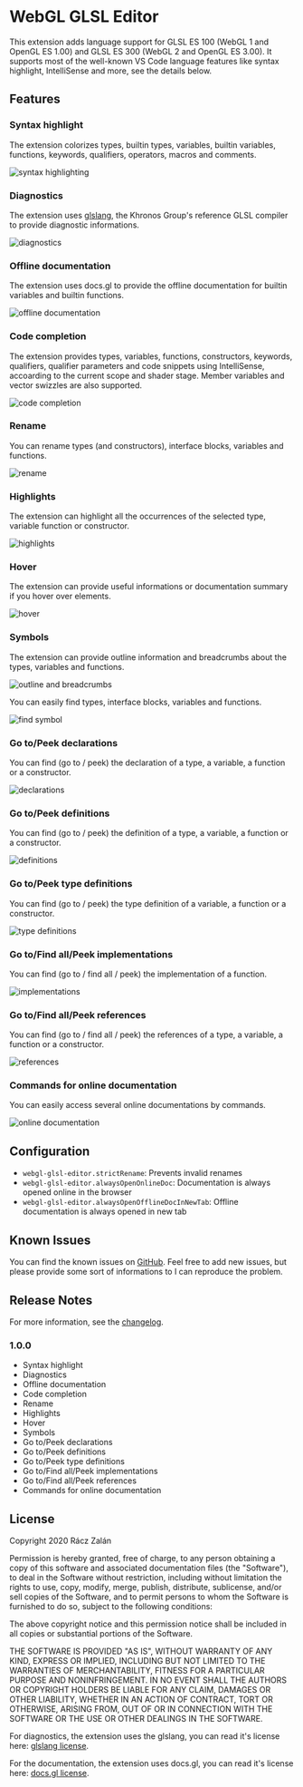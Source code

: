 # WebGL GLSL Editor
This extension adds language support for GLSL ES 100 (WebGL 1 and OpenGL ES 1.00) and GLSL ES 300 (WebGL 2 and OpenGL ES 3.00). It supports most of the well-known VS Code language features like syntax highlight, IntelliSense and more, see the details below.

## Features
### Syntax highlight
The extension colorizes types, builtin types, variables, builtin variables, functions, keywords, qualifiers, operators, macros and comments.

![syntax highlighting](res/png/syntax-highlighting.png)
### Diagnostics
The extension uses [glslang](https://github.com/KhronosGroup/glslang), the Khronos Group's reference GLSL compiler to provide diagnostic informations.

![diagnostics](res/png/diagnostics.png)
### Offline documentation
The extension uses docs.gl to provide the offline documentation for builtin variables and builtin functions.

![offline documentation](res/png/documentation.png)
### Code completion
The extension provides types, variables, functions, constructors, keywords, qualifiers, qualifier parameters and code snippets using IntelliSense, accoarding to the current scope and shader stage. Member variables and vector swizzles are also supported.

![code completion](res/png/completion.png)
### Rename
You can rename types (and constructors), interface blocks, variables and functions.

![rename](res/png/rename.png)
### Highlights
The extension can highlight all the occurrences of the selected type, variable function or constructor.

![highlights](res/png/highlights.png)
### Hover
The extension can provide useful informations or documentation summary if you hover over elements.

![hover](res/png/hover.png)
### Symbols
The extension can provide outline information and breadcrumbs about the types, variables and functions.

![outline and breadcrumbs](res/png/outline-and-breadcrumbs.png)

You can easily find types, interface blocks, variables and functions.

![find symbol](res/png/find-symbol.png)
### Go to/Peek declarations
You can find (go to / peek) the declaration of a type, a variable, a function or a constructor.

![declarations](res/png/declarations.png)
### Go to/Peek definitions
You can find (go to / peek) the definition of a type, a variable, a function or a constructor.

![definitions](res/png/definitions.png)
### Go to/Peek type definitions
You can find (go to / peek) the type definition of a variable, a function or a constructor.

![type definitions](res/png/type-definitions.png)
### Go to/Find all/Peek implementations
You can find (go to / find all / peek) the implementation of a function.

![implementations](res/png/implementations.png)
### Go to/Find all/Peek references
You can find (go to / find all / peek) the references of a type, a variable, a function or a constructor.

![references](res/png/references.png)
### Commands for online documentation
You can easily access several online documentations by commands.

![online documentation](res/png/online-documentation.png)

## Configuration
* `webgl-glsl-editor.strictRename`: Prevents invalid renames
* `webgl-glsl-editor.alwaysOpenOnlineDoc`: Documentation is always opened online in the browser
* `webgl-glsl-editor.alwaysOpenOfflineDocInNewTab`: Offline documentation is always opened in new tab

## Known Issues
You can find the known issues on [GitHub](https://github.com/racz16/WebGL-GLSL-Editor/issues). Feel free to add new issues, but please provide some sort of informations to I can reproduce the problem.

## Release Notes
For more information, see the [changelog](CHANGELOG.md).

### 1.0.0
- Syntax highlight
- Diagnostics
- Offline documentation
- Code completion
- Rename
- Highlights
- Hover
- Symbols
- Go to/Peek declarations
- Go to/Peek definitions
- Go to/Peek type definitions
- Go to/Find all/Peek implementations
- Go to/Find all/Peek references
- Commands for online documentation

## License
Copyright 2020 Rácz Zalán

Permission is hereby granted, free of charge, to any person obtaining a copy of this software and associated documentation files (the "Software"), to deal in the Software without restriction, including without limitation the rights to use, copy, modify, merge, publish, distribute, sublicense, and/or sell copies of the Software, and to permit persons to whom the Software is furnished to do so, subject to the following conditions:

The above copyright notice and this permission notice shall be included in all copies or substantial portions of the Software.

THE SOFTWARE IS PROVIDED "AS IS", WITHOUT WARRANTY OF ANY KIND, EXPRESS OR IMPLIED, INCLUDING BUT NOT LIMITED TO THE WARRANTIES OF MERCHANTABILITY, FITNESS FOR A PARTICULAR PURPOSE AND NONINFRINGEMENT. IN NO EVENT SHALL THE AUTHORS OR COPYRIGHT HOLDERS BE LIABLE FOR ANY CLAIM, DAMAGES OR OTHER LIABILITY, WHETHER IN AN ACTION OF CONTRACT, TORT OR OTHERWISE, ARISING FROM, OUT OF OR IN CONNECTION WITH THE SOFTWARE OR THE USE OR OTHER DEALINGS IN THE SOFTWARE.

For diagnostics, the extension uses the glslang, you can read it's license here: [glslang license](https://raw.githubusercontent.com/KhronosGroup/glslang/master/LICENSE.txt).

For the documentation, the extension uses docs.gl, you can read it's license here: [docs.gl license](http://docs.gl/about.html).
